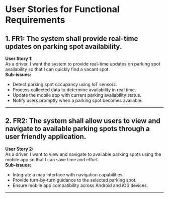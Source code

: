 # User Stories for Functional Requirements

## 1. FR1: The system shall provide real-time updates on parking spot availability.
**User Story 1:**  
As a driver, I want the system to provide real-time updates on parking spot availability so that I can quickly find a vacant spot.  
**Sub-issues:**  
- Detect parking spot occupancy using IoT sensors.  
- Process collected data to determine availability in real time.  
- Update the mobile app with current parking availability status.  
- Notify users promptly when a parking spot becomes available.

---

## 2. FR2: The system shall allow users to view and navigate to available parking spots through a user friendly application.
**User Story 2:**  
As a driver, I want to view and navigate to available parking spots using the mobile app so that I can save time and effort.  
**Sub-issues:**  
- Integrate a map interface with navigation capabilities.  
- Provide turn-by-turn guidance to the selected parking spot.  
- Ensure mobile app compatibility across Android and iOS devices.

---

